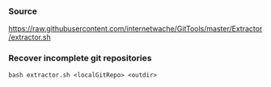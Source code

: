 ### Source
https://raw.githubusercontent.com/internetwache/GitTools/master/Extractor/extractor.sh

### Recover incomplete git repositories
```
bash extractor.sh <localGitRepo> <outdir>
```

